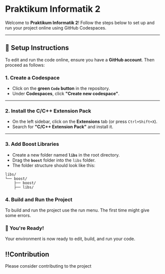 # Praktikum Informatik 2

Welcome to **Praktikum Informatik 2**! Follow the steps below to set up and run your project online using GitHub Codespaces.

---

## 🚀 **Setup Instructions**

To edit and run the code online, ensure you have a **GitHub account**. Then proceed as follows:

### 1. Create a Codespace
- Click on the **green `Code` button** in the repository.
- Under **Codespaces**, click **"Create new codespace"**.

---

### 2. Install the C/C++ Extension Pack
- On the left sidebar, click on the **Extensions** tab (or press `Ctrl+Shift+X`).
- Search for **"C/C++ Extension Pack"** and install it.

---

### 3. Add Boost Libraries
- Create a new folder named **`libs`** in the root directory.
- Drag the **`boost`** folder into the `libs` folder.
- The folder structure should look like this:

```plaintext
libs/
└── boost/
    ├── boost/
    ├── libs/
```

### 4. Build and Run the Project
To build and run the project use the run menu.
The first time might give some errors.

### 🎉 You're Ready!
Your environment is now ready to edit, build, and run your code.



## ‼️Contribution
Please consider contributing to the project



